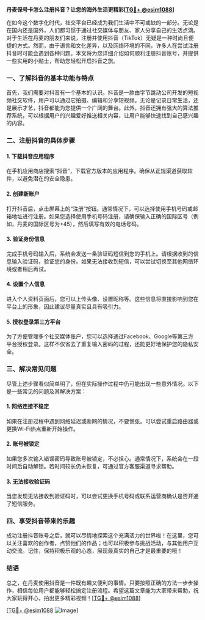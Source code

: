 **丹麦保号卡怎么注册抖音？让您的海外生活更精彩[[TG💪+ @esim1088](https://t.me/s/esim1088)]**

在如今这个数字化时代，社交平台已经成为我们生活中不可或缺的一部分。无论是在国内还是国外，人们都习惯于通过社交媒体与朋友、家人分享自己的生活点滴。对于生活在丹麦的朋友们来说，注册并使用抖音（TikTok）无疑是一种时尚且便捷的方式。然而，由于语言和文化差异，以及网络环境的不同，许多人在尝试注册抖音时可能会遇到各种问题。本文将为您详细介绍如何顺利注册抖音账号，并提供一些实用的小贴士，帮助您轻松开启抖音之旅。

### 一、了解抖音的基本功能与特点

首先，我们需要对抖音有一个基本的认识。抖音是一款由字节跳动公司开发的短视频社交软件，用户可以通过它拍摄、编辑和分享短视频。无论是记录日常生活，还是展示才艺，抖音都能为您提供一个广阔的舞台。此外，抖音还拥有强大的算法推荐系统，可以根据用户的兴趣爱好推送相关内容，让用户能够快速找到自己感兴趣的内容。

### 二、注册抖音的具体步骤

#### 1. 下载抖音应用程序
在手机应用商店搜索“抖音”，下载官方版本的应用程序。确保从正规渠道获取软件，以避免潜在的安全隐患。

#### 2. 创建新账户
打开抖音后，点击屏幕上的“注册”按钮。通常情况下，可以选择使用手机号码或邮箱地址进行注册。如果您选择使用手机号码注册，请确保输入正确的国际区号（例如，丹麦的国际区号为+45），然后填写有效的电话号码。

#### 3. 验证身份信息
完成手机号码输入后，系统会发送一条验证码短信到您的手机上。请根据收到的信息输入验证码，验证您的身份。如果无法接收到短信，可以尝试切换至其他网络环境或者稍后再试。

#### 4. 设置个人信息
进入个人资料页面后，您可以上传头像、设置昵称等。这些信息将直接影响到您在平台上的形象，因此建议尽量真实且具有吸引力。

#### 5. 授权登录第三方平台
为了方便管理多个社交媒体账户，您可以选择通过Facebook、Google等第三方平台授权登录。这样不仅省去了重复输入密码的过程，还能更好地保护您的隐私安全。

### 三、解决常见问题

尽管上述步骤看似简单明了，但在实际操作过程中仍可能出现一些意外情况。以下是一些常见的问题及其解决方案：

#### 1. 网络连接不稳定
如果在注册过程中遇到网络延迟或断网的情况，不要慌张。可以尝试重启路由器或更换Wi-Fi热点重新开始操作。

#### 2. 账号被锁定
如果您多次输入错误密码导致账号被锁定，不必担心。通常情况下，系统会在一段时间后自动解锁。若时间较长仍未恢复，可通过官方客服渠道寻求帮助。

#### 3. 无法接收验证码
当您发现无法接收到验证码时，可以尝试更换手机号码或联系运营商确认是否开通了短信服务。

### 四、享受抖音带来的乐趣

成功注册抖音账号之后，就可以尽情地探索这个充满活力的世界啦！在这里，您可以关注喜欢的创作者，点赞他们的作品；也可以积极参与挑战活动，与其他用户互动交流。记住，保持积极乐观的心态，展现最真实的自己才是最重要的哦！

### 结语

总之，在丹麦使用抖音是一件既有趣又便利的事情。只要按照正确的方法一步步操作，相信每位用户都能够轻松搞定注册流程。希望这篇文章能为大家带来帮助，祝大家玩得开心，拍出更多精彩视频！[[TG💪+ @esim1088](https://t.me/s/esim1088)]

[[TG💪+ @esim1088](https://t.me/s/esim1088) ![Image](https://i.postimg.cc/4NQfJmqS/Snipaste-2025-05-13-00-14-12.png)]
